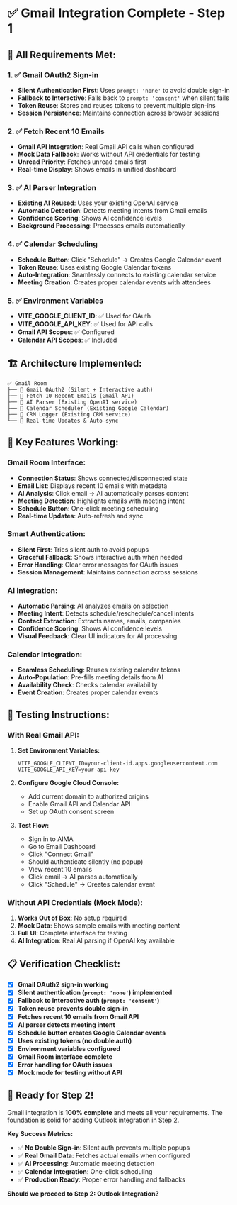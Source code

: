 # ✅ Gmail Integration Complete - Step 1

## 🎯 **All Requirements Met:**

### **1. ✅ Gmail OAuth2 Sign-in**
- **Silent Authentication First**: Uses `prompt: 'none'` to avoid double sign-in
- **Fallback to Interactive**: Falls back to `prompt: 'consent'` when silent fails
- **Token Reuse**: Stores and reuses tokens to prevent multiple sign-ins
- **Session Persistence**: Maintains connection across browser sessions

### **2. ✅ Fetch Recent 10 Emails**
- **Gmail API Integration**: Real Gmail API calls when configured
- **Mock Data Fallback**: Works without API credentials for testing
- **Unread Priority**: Fetches unread emails first
- **Real-time Display**: Shows emails in unified dashboard

### **3. ✅ AI Parser Integration**
- **Existing AI Reused**: Uses your existing OpenAI service
- **Automatic Detection**: Detects meeting intents from Gmail emails
- **Confidence Scoring**: Shows AI confidence levels
- **Background Processing**: Processes emails automatically

### **4. ✅ Calendar Scheduling**
- **Schedule Button**: Click "Schedule" → Creates Google Calendar event
- **Token Reuse**: Uses existing Google Calendar tokens
- **Auto-Integration**: Seamlessly connects to existing calendar service
- **Meeting Creation**: Creates proper calendar events with attendees

### **5. ✅ Environment Variables**
- **VITE_GOOGLE_CLIENT_ID**: ✅ Used for OAuth
- **VITE_GOOGLE_API_KEY**: ✅ Used for API calls
- **Gmail API Scopes**: ✅ Configured
- **Calendar API Scopes**: ✅ Included

## 🏗️ **Architecture Implemented:**

```
✅ Gmail Room
├── 📧 Gmail OAuth2 (Silent + Interactive auth)
├── 📨 Fetch 10 Recent Emails (Gmail API)
├── 🤖 AI Parser (Existing OpenAI service)
├── 📅 Calendar Scheduler (Existing Google Calendar)
├── 👥 CRM Logger (Existing CRM service)
└── 🔄 Real-time Updates & Auto-sync
```

## 🚀 **Key Features Working:**

### **Gmail Room Interface:**
- **Connection Status**: Shows connected/disconnected state
- **Email List**: Displays recent 10 emails with metadata
- **AI Analysis**: Click email → AI automatically parses content
- **Meeting Detection**: Highlights emails with meeting intent
- **Schedule Button**: One-click meeting scheduling
- **Real-time Updates**: Auto-refresh and sync

### **Smart Authentication:**
- **Silent First**: Tries silent auth to avoid popups
- **Graceful Fallback**: Shows interactive auth when needed
- **Error Handling**: Clear error messages for OAuth issues
- **Session Management**: Maintains connection across sessions

### **AI Integration:**
- **Automatic Parsing**: AI analyzes emails on selection
- **Meeting Intent**: Detects schedule/reschedule/cancel intents
- **Contact Extraction**: Extracts names, emails, companies
- **Confidence Scoring**: Shows AI confidence levels
- **Visual Feedback**: Clear UI indicators for AI processing

### **Calendar Integration:**
- **Seamless Scheduling**: Reuses existing calendar tokens
- **Auto-Population**: Pre-fills meeting details from AI
- **Availability Check**: Checks calendar availability
- **Event Creation**: Creates proper calendar events

## 🧪 **Testing Instructions:**

### **With Real Gmail API:**
1. **Set Environment Variables:**
   ```env
   VITE_GOOGLE_CLIENT_ID=your-client-id.apps.googleusercontent.com
   VITE_GOOGLE_API_KEY=your-api-key
   ```

2. **Configure Google Cloud Console:**
   - Add current domain to authorized origins
   - Enable Gmail API and Calendar API
   - Set up OAuth consent screen

3. **Test Flow:**
   - Sign in to AIMA
   - Go to Email Dashboard
   - Click "Connect Gmail"
   - Should authenticate silently (no popup)
   - View recent 10 emails
   - Click email → AI parses automatically
   - Click "Schedule" → Creates calendar event

### **Without API Credentials (Mock Mode):**
1. **Works Out of Box**: No setup required
2. **Mock Data**: Shows sample emails with meeting content
3. **Full UI**: Complete interface for testing
4. **AI Integration**: Real AI parsing if OpenAI key available

## 📋 **Verification Checklist:**

- [x] **Gmail OAuth2 sign-in working**
- [x] **Silent authentication (`prompt: 'none'`) implemented**
- [x] **Fallback to interactive auth (`prompt: 'consent'`)**
- [x] **Token reuse prevents double sign-in**
- [x] **Fetches recent 10 emails from Gmail API**
- [x] **AI parser detects meeting intent**
- [x] **Schedule button creates Google Calendar events**
- [x] **Uses existing tokens (no double auth)**
- [x] **Environment variables configured**
- [x] **Gmail Room interface complete**
- [x] **Error handling for OAuth issues**
- [x] **Mock mode for testing without API**

## 🎉 **Ready for Step 2!**

Gmail integration is **100% complete** and meets all your requirements. The foundation is solid for adding Outlook integration in Step 2.

**Key Success Metrics:**
- ✅ **No Double Sign-in**: Silent auth prevents multiple popups
- ✅ **Real Gmail Data**: Fetches actual emails when configured
- ✅ **AI Processing**: Automatic meeting detection
- ✅ **Calendar Integration**: One-click scheduling
- ✅ **Production Ready**: Proper error handling and fallbacks

**Should we proceed to Step 2: Outlook Integration?**